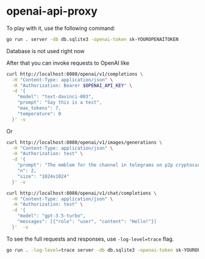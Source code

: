 # openai-api-proxy

To play with it, use the following command:

```bash
go run . server -db db.sqlite3 -openai-token sk-YOUROPENAITOKEN
```

Database is not used right now

After that you can invoke requests to OpenAI like

```bash
curl http://localhost:8080/openai/v1/completions \
  -H "Content-Type: application/json" \
  -H "Authorization: Bearer $OPENAI_API_KEY" \
  -d '{
    "model": "text-davinci-003",
    "prompt": "Say this is a test",
    "max_tokens": 7,
    "temperature": 0
  }' -v
```

Or 

```bash
curl http://localhost:8080/openai/v1/images/generations \
  -H "Content-Type: application/json" \
  -H "Authorization: test" \
  -d '{
    "prompt": "The emblem for the channel in telegrams on p2p cryptocurrency arbitration",
    "n": 2,
    "size": "1024x1024"
  }' -v
```

```bash
curl http://localhost:8080/openai/v1/chat/completions \
  -H "Content-Type: application/json" \
  -H "Authorization: test" \
  -d '{
    "model": "gpt-3.5-turbo",                                                                                         
    "messages": [{"role": "user", "content": "Hello!"}]
  }'  -v
```

To see the full requests and responses, use `-log-level=trace` flag.

```bash
go run . -log-level=trace server -db db.sqlite3 -openai-token sk-YOUROPENAITOKEN
```
